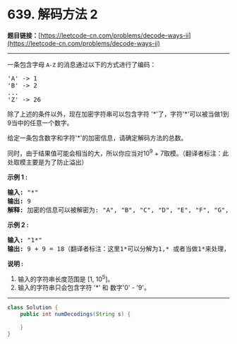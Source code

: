 # 639. 解码方法 2

**题目链接：**[https://leetcode-cn.com/problems/decode-ways-ii](https://leetcode-cn.com/problems/decode-ways-ii)

---

<div class="content__1Y2H">
 <div class="notranslate">
  <p>一条包含字母&nbsp;<code>A-Z</code> 的消息通过以下的方式进行了编码：</p> 
  <pre class="language-text">'A' -&gt; 1
'B' -&gt; 2
...
'Z' -&gt; 26
</pre> 
  <p>除了上述的条件以外，现在加密字符串可以包含字符 '*'了，字符'*'可以被当做1到9当中的任意一个数字。</p> 
  <p>给定一条包含数字和字符'*'的加密信息，请确定解码方法的总数。</p> 
  <p>同时，由于结果值可能会相当的大，所以你应当对10<sup>9</sup>&nbsp;+ 7取模。（翻译者标注：此处取模主要是为了防止溢出）</p> 
  <p><strong>示例 1 :</strong></p> 
  <pre class="language-text"><strong>输入:</strong> "*"
<strong>输出:</strong> 9
<strong>解释:</strong> 加密的信息可以被解密为: "A", "B", "C", "D", "E", "F", "G", "H", "I".
</pre> 
  <p><strong>示例 2 :</strong></p> 
  <pre class="language-text"><strong>输入:</strong> "1*"
<strong>输出:</strong> 9 + 9 = 18（翻译者标注：这里1*可以分解为1,* 或者当做1*来处理，所以结果是9+9=18）
</pre> 
  <p><strong>说明 :</strong></p> 
  <ol> 
   <li>输入的字符串长度范围是 [1, 10<sup>5</sup>]。</li> 
   <li>输入的字符串只会包含字符 '*' 和 数字'0' - '9'。</li> 
  </ol> 
 </div>
</div>

---

```java
class Solution {
    public int numDecodings(String s) {
        
    }
}
```
